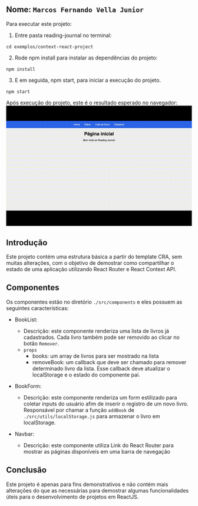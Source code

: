 ## Nome: `Marcos Fernando Vella Junior`

Para executar este projeto:

1. Entre pasta reading-journal no terminal:
```
cd exemplos/context-react-project
```

2. Rode npm install para instalar as dependências do projeto:


```
npm install
```

3. E em seguida, npm start, para iniciar a execução do projeto.

```
npm start
```

Após execução do projeto, este é o resultado esperado no navegador:
![Gif mostrando o resultado esperado ao rodar este projeto](./examples/reading-journal-example.gif)

## Introdução

Este projeto contém uma estrutura básica a partir do template CRA, sem muitas alterações, com o objetivo de demostrar como compartilhar o estado de uma aplicação utilizando React Router e React Context API.

## Componentes

Os componentes estão no diretório `./src/components` e eles possuem as seguintes características:
- BookList:
  - Descrição: este componente renderiza uma lista de livros já cadastrados. Cada livro também pode ser removido ao clicar no botão `Remover`.
  - `props`
    - books: um array de livros para ser mostrado na lista
    - removeBook: um callback que deve ser chamado para remover determinado livro da lista. Esse callback deve atualizar o localStorage e o estado do componente pai.

- BookForm:
  - Descrição: este componente renderiza um form estilizado para coletar inputs do usuário afim de inserir o registro de um novo livro. Responsável por chamar a função `addBook` de `./src/utils/localStorage.js` para armazenar o livro em localStorage.

- Navbar:
  - Descrição: este componente utiliza Link do React Router para mostrar as páginas disponíveis em uma barra de navegação

## Conclusão

Este projeto é apenas para fins demonstrativos e não contém mais alterações do que as necessárias para demostrar algumas funcionalidades úteis para o desenvolvimento de projetos em ReactJS.